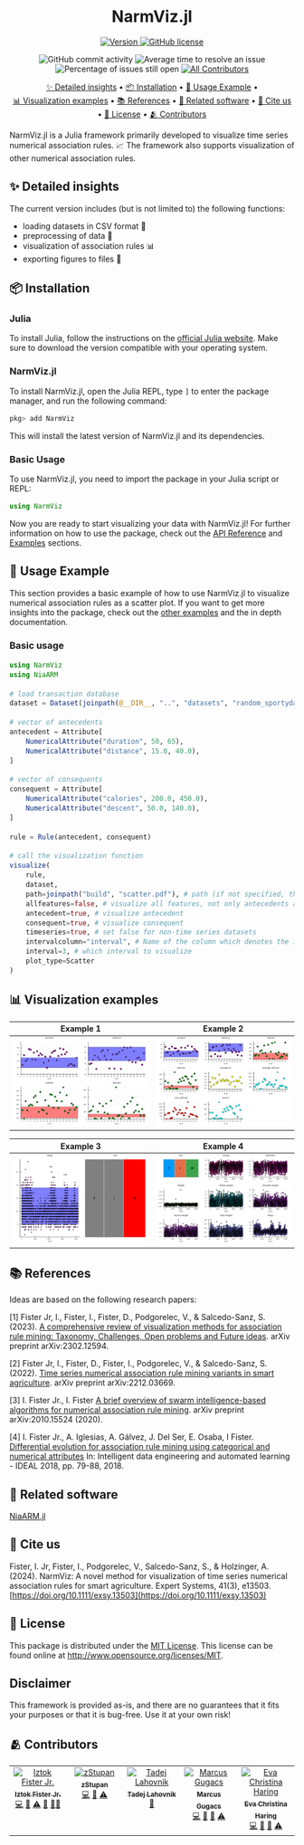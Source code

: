 <h1 align="center">
  NarmViz.jl
</h1>

<p align="center">
  <a href="https://juliahub.com/ui/Packages/General/NarmViz">
    <img alt="Version" src="https://juliahub.com/docs/General/NarmViz/stable/version.svg" />
  </a>
  <a href="https://github.com/firefly-cpp/NarmViz.jl/blob/master/LICENSE">
    <img alt="GitHub license" src="https://img.shields.io/github/license/firefly-cpp/NarmViz.jl.svg" />
  </a>
</p>

<p align="center">
  <img alt="GitHub commit activity" src="https://img.shields.io/github/commit-activity/w/firefly-cpp/NarmViz.jl.svg" />
  <img alt="Average time to resolve an issue" src="http://isitmaintained.com/badge/resolution/firefly-cpp/NarmViz.jl.svg" href="https://isitmaintained.com/project/firefly-cpp/NarmViz.jl">
  <img alt="Percentage of issues still open" src="http://isitmaintained.com/badge/open/firefly-cpp/NarmViz.jl.svg" href="https://isitmaintained.com/project/firefly-cpp/NarmViz.jl">
  <a href="#-contributors">
    <img alt="All Contributors" src="https://img.shields.io/badge/all_contributors-2-orange.svg" />
  </a>
</p>

<p align="center">
  <a href="#-detailed-insights" style="white-space: nowrap;">✨ Detailed insights</a> •
  <a href="#-installation" style="white-space: nowrap;">📦 Installation</a> •
  <a href="#-usage-example" style="white-space: nowrap;">🚀 Usage Example</a> •
  <a href="#-visualization-examples" style="white-space: nowrap;">📊 Visualization examples</a> •
  <a href="#-references" style="white-space: nowrap;">📚 References</a> •
  <a href="#-related-software" style="white-space: nowrap;">🔗 Related software</a> •
  <a href="#-cite-us" style="white-space: nowrap;">📄 Cite us</a> •
  <a href="#-license" style="white-space: nowrap;">🔑 License</a> •
  <a href="#-contributors" style="white-space: nowrap;">🫂 Contributors</a>
</p>

NarmViz.jl is a Julia framework primarily developed to visualize time series numerical association rules. 📈 The framework also supports visualization of other numerical association rules.

## ✨ Detailed insights
The current version includes (but is not limited to) the following functions:
- loading datasets in CSV format 📁
- preprocessing of data 🔄
- visualization of association rules 📊
- exporting figures to files 💾

## 📦 Installation

### Julia
To install Julia, follow the instructions on the [official Julia website](https://julialang.org/install/).
Make sure to download the version compatible with your operating system.

### NarmViz.jl
To install NarmViz.jl, open the Julia REPL, type `]` to enter the package manager, and run the following command:
```julia
pkg> add NarmViz
```
This will install the latest version of NarmViz.jl and its dependencies.

### Basic Usage
To use NarmViz.jl, you need to import the package in your Julia script or REPL:
```julia
using NarmViz
```
Now you are ready to start visualizing your data with NarmViz.jl!
For further information on how to use the package, check out the [API Reference](api.md) and [Examples](examples.md) sections.

## 🚀 Usage Example

This section provides a basic example of how to use NarmViz.jl to visualize numerical association rules as a scatter plot.
If you want to get more insights into the package, check out the [other examples](examples/) and the in depth documentation.

### Basic usage

```julia
using NarmViz
using NiaARM

# load transaction database
dataset = Dataset(joinpath(@__DIR__, "..", "datasets", "random_sportydatagen.csv"))

# vector of antecedents
antecedent = Attribute[
    NumericalAttribute("duration", 50, 65),
    NumericalAttribute("distance", 15.0, 40.0),
]

# vector of consequents
consequent = Attribute[
    NumericalAttribute("calories", 200.0, 450.0),
    NumericalAttribute("descent", 50.0, 140.0),
]

rule = Rule(antecedent, consequent)

# call the visualization function
visualize(
    rule,
    dataset,
    path=joinpath("build", "scatter.pdf"), # path (if not specified, the plot will be displayed in the GUI)
    allfeatures=false, # visualize all features, not only antecedents and consequence
    antecedent=true, # visualize antecedent
    consequent=true, # visualize consequent
    timeseries=true, # set false for non-time series datasets
    intervalcolumn="interval", # Name of the column which denotes the interval (only for time series datasets)
    interval=3, # which interval to visualize
    plot_type=Scatter
)

```

## 📊 Visualization examples

|                                          Example 1                                          |                                          Example 2                                          |
|:-------------------------------------------------------------------------------------------:|:-------------------------------------------------------------------------------------------:|
| ![](https://raw.githubusercontent.com/firefly-cpp/NarmViz.jl/main/.github/figures/Fig1.png) | ![](https://raw.githubusercontent.com/firefly-cpp/NarmViz.jl/main/.github/figures/Fig2.png) |

|                                          Example 3                                          |                                          Example 4                                          |
|:-------------------------------------------------------------------------------------------:|:-------------------------------------------------------------------------------------------:|
| ![](https://raw.githubusercontent.com/firefly-cpp/NarmViz.jl/main/.github/figures/Fig3.png) | ![](https://raw.githubusercontent.com/firefly-cpp/NarmViz.jl/main/.github/figures/Fig4.png) |

## 📚 References

Ideas are based on the following research papers:

[1] Fister Jr, I., Fister, I., Fister, D., Podgorelec, V., & Salcedo-Sanz, S. (2023). [A comprehensive review of visualization methods for association rule mining: Taxonomy, Challenges, Open problems and Future ideas](https://arxiv.org/abs/2302.12594). arXiv preprint arXiv:2302.12594.

[2] Fister Jr, I., Fister, D., Fister, I., Podgorelec, V., & Salcedo-Sanz, S. (2022). [Time series numerical association rule mining variants in smart agriculture](https://arxiv.org/abs/2212.03669). arXiv preprint arXiv:2212.03669.

[3] I. Fister Jr., I. Fister [A brief overview of swarm intelligence-based algorithms for numerical association rule mining](https://arxiv.org/abs/2010.15524). arXiv preprint arXiv:2010.15524 (2020).

[4] I. Fister Jr., A. Iglesias, A. Gálvez, J. Del Ser, E. Osaba, I Fister. [Differential evolution for association rule mining using categorical and numerical attributes](http://www.iztok-jr-fister.eu/static/publications/231.pdf) In: Intelligent data engineering and automated learning - IDEAL 2018, pp. 79-88, 2018.

## 🔗 Related software

[NiaARM.jl](https://github.com/firefly-cpp/NiaARM.jl)

## 📄 Cite us

Fister, I. Jr, Fister, I., Podgorelec, V., Salcedo-Sanz, S., & Holzinger, A. (2024). NarmViz: A novel method for visualization of time series numerical association rules for smart agriculture. Expert Systems, 41(3), e13503. [https://doi.org/10.1111/exsy.13503](https://doi.org/10.1111/exsy.13503)

## 🔑 License

This package is distributed under the [MIT License](LICENSE). This license can be found online at <http://www.opensource.org/licenses/MIT>.

## Disclaimer

This framework is provided as-is, and there are no guarantees that it fits your purposes or that it is bug-free. Use it at your own risk!

## 🫂 Contributors

<!-- ALL-CONTRIBUTORS-LIST:START - Do not remove or modify this section -->
<!-- prettier-ignore-start -->
<!-- markdownlint-disable -->
<table>
  <tbody>
    <tr>
      <td align="center" valign="top" width="14.28%"><a href="http://www.iztok-jr-fister.eu/"><img src="https://avatars.githubusercontent.com/u/1633361?v=4?s=100" width="100px;" alt="Iztok Fister Jr."/><br /><sub><b>Iztok Fister Jr.</b></sub></a><br /><a href="https://github.com/firefly-cpp/NarmViz.jl/commits?author=firefly-cpp" title="Code">💻</a> <a href="https://github.com/firefly-cpp/NarmViz.jl/commits?author=firefly-cpp" title="Documentation">📖</a> <a href="https://github.com/firefly-cpp/NarmViz.jl/commits?author=firefly-cpp" title="Tests">⚠️</a> <a href="#ideas-firefly-cpp" title="Ideas, Planning, & Feedback">🤔</a> <a href="#mentoring-firefly-cpp" title="Mentoring">🧑‍🏫</a></td>
      <td align="center" valign="top" width="14.28%"><a href="https://github.com/zStupan"><img src="https://avatars.githubusercontent.com/u/48752988?v=4?s=100" width="100px;" alt="zStupan"/><br /><sub><b>zStupan</b></sub></a><br /><a href="https://github.com/firefly-cpp/NarmViz.jl/commits?author=zStupan" title="Code">💻</a> <a href="https://github.com/firefly-cpp/NarmViz.jl/issues?q=author%3AzStupan" title="Bug reports">🐛</a> <a href="https://github.com/firefly-cpp/NarmViz.jl/commits?author=zStupan" title="Tests">⚠️</a></td>
      <td align="center" valign="top" width="14.28%"><a href="https://github.com/lahovniktadej"><img src="https://avatars.githubusercontent.com/u/57890734?v=4?s=100" width="100px;" alt="Tadej Lahovnik"/><br /><sub><b>Tadej Lahovnik</b></sub></a><br /><a href="https://github.com/firefly-cpp/NarmViz.jl/commits?author=lahovniktadej" title="Documentation">📖</a></td>
      <td align="center" valign="top" width="14.28%"><a href="https://www.gugacs.me"><img src="https://avatars.githubusercontent.com/u/54801620?v=4?s=100" width="100px;" alt="Marcus Gugacs"/><br /><sub><b>Marcus Gugacs</b></sub></a><br /><a href="https://github.com/firefly-cpp/NarmViz.jl/commits?author=IImpaq" title="Code">💻</a> <a href="https://github.com/firefly-cpp/NarmViz.jl/commits?author=IImpaq" title="Documentation">📖</a> <a href="#ideas-IImpaq" title="Ideas, Planning, & Feedback">🤔</a> <a href="https://github.com/firefly-cpp/NarmViz.jl/commits?author=IImpaq" title="Tests">⚠️</a></td>
      <td align="center" valign="top" width="14.28%"><a href="https://github.com/evaharing"><img src="https://avatars.githubusercontent.com/u/97450071?v=4?s=100" width="100px;" alt="Eva Christina Haring"/><br /><sub><b>Eva Christina Haring</b></sub></a><br /><a href="https://github.com/firefly-cpp/NarmViz.jl/commits?author=evaharing" title="Code">💻</a> <a href="https://github.com/firefly-cpp/NarmViz.jl/commits?author=evaharing" title="Documentation">📖</a> <a href="#ideas-evaharing" title="Ideas, Planning, & Feedback">🤔</a> <a href="https://github.com/firefly-cpp/NarmViz.jl/commits?author=evaharing" title="Tests">⚠️</a></td>
    </tr>
  </tbody>
</table>

<!-- markdownlint-restore -->
<!-- prettier-ignore-end -->

<!-- ALL-CONTRIBUTORS-LIST:END -->
<!-- prettier-ignore-start -->
<!-- markdownlint-disable -->

<!-- markdownlint-restore -->
<!-- prettier-ignore-end -->

<!-- ALL-CONTRIBUTORS-LIST:END -->
